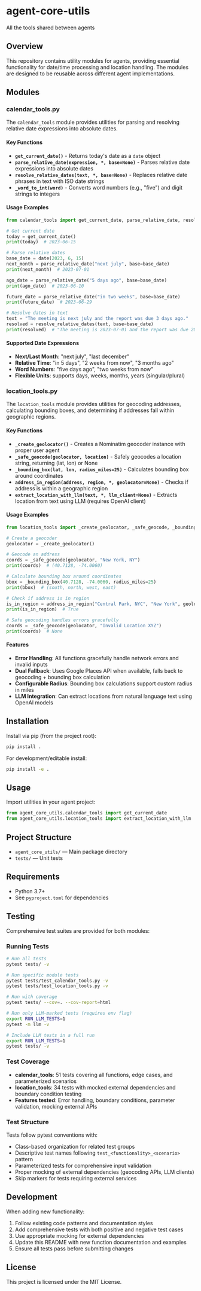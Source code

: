 # agent-core-utils

All the tools shared between agents

## Overview

This repository contains utility modules for agents, providing essential functionality for date/time processing and location handling. The modules are designed to be reusable across different agent implementations.

## Modules

### calendar_tools.py

The `calendar_tools` module provides utilities for parsing and resolving relative date expressions into absolute dates.

#### Key Functions

- **`get_current_date()`** - Returns today's date as a `date` object
- **`parse_relative_date(expression, *, base=None)`** - Parses relative date expressions into absolute dates
- **`resolve_relative_dates(text, *, base=None)`** - Replaces relative date phrases in text with ISO date strings  
- **`_word_to_int(word)`** - Converts word numbers (e.g., "five") and digit strings to integers

#### Usage Examples

```python
from calendar_tools import get_current_date, parse_relative_date, resolve_relative_dates

# Get current date
today = get_current_date()
print(today)  # 2023-06-15

# Parse relative dates
base_date = date(2023, 6, 15)
next_month = parse_relative_date("next july", base=base_date)
print(next_month)  # 2023-07-01

ago_date = parse_relative_date("5 days ago", base=base_date) 
print(ago_date)  # 2023-06-10

future_date = parse_relative_date("in two weeks", base=base_date)
print(future_date)  # 2023-06-29

# Resolve dates in text
text = "The meeting is next july and the report was due 3 days ago."
resolved = resolve_relative_dates(text, base=base_date)
print(resolved)  # "The meeting is 2023-07-01 and the report was due 2023-06-12."
```

#### Supported Date Expressions

- **Next/Last Month**: "next july", "last december"
- **Relative Time**: "in 5 days", "2 weeks from now", "3 months ago"  
- **Word Numbers**: "five days ago", "two weeks from now"
- **Flexible Units**: supports days, weeks, months, years (singular/plural)

### location_tools.py

The `location_tools` module provides utilities for geocoding addresses, calculating bounding boxes, and determining if addresses fall within geographic regions.

#### Key Functions

- **`_create_geolocator()`** - Creates a Nominatim geocoder instance with proper user agent
- **`_safe_geocode(geolocator, location)`** - Safely geocodes a location string, returning (lat, lon) or None
- **`_bounding_box(lat, lon, radius_miles=25)`** - Calculates bounding box around coordinates
- **`address_in_region(address, region, *, geolocator=None)`** - Checks if address is within a geographic region
- **`extract_location_with_llm(text, *, llm_client=None)`** - Extracts location from text using LLM (requires OpenAI client)

#### Usage Examples

```python
from location_tools import _create_geolocator, _safe_geocode, _bounding_box, address_in_region

# Create a geocoder
geolocator = _create_geolocator()

# Geocode an address  
coords = _safe_geocode(geolocator, "New York, NY")
print(coords)  # (40.7128, -74.0060)

# Calculate bounding box around coordinates
bbox = _bounding_box(40.7128, -74.0060, radius_miles=25)
print(bbox)  # (south, north, west, east)

# Check if address is in region
is_in_region = address_in_region("Central Park, NYC", "New York", geolocator=geolocator)
print(is_in_region)  # True

# Safe geocoding handles errors gracefully
coords = _safe_geocode(geolocator, "Invalid Location XYZ")
print(coords)  # None
```

#### Features

- **Error Handling**: All functions gracefully handle network errors and invalid inputs
- **Dual Fallback**: Uses Google Places API when available, falls back to geocoding + bounding box calculation
- **Configurable Radius**: Bounding box calculations support custom radius in miles
- **LLM Integration**: Can extract locations from natural language text using OpenAI models

## Installation

Install via pip (from the project root):

```sh
pip install .
```

For development/editable install:

```sh
pip install -e .
```

## Usage

Import utilities in your agent project:

```python
from agent_core_utils.calendar_tools import get_current_date
from agent_core_utils.location_tools import extract_location_with_llm
```

## Project Structure

- `agent_core_utils/` — Main package directory
- `tests/` — Unit tests

## Requirements

- Python 3.7+
- See `pyproject.toml` for dependencies

## Testing

Comprehensive test suites are provided for both modules:

### Running Tests

```bash
# Run all tests
pytest tests/ -v

# Run specific module tests
pytest tests/test_calendar_tools.py -v
pytest tests/test_location_tools.py -v

# Run with coverage
pytest tests/ --cov=. --cov-report=html

# Run only LLM-marked tests (requires env flag)
export RUN_LLM_TESTS=1
pytest -m llm -v

# Include LLM tests in a full run
export RUN_LLM_TESTS=1
pytest tests/ -v
```

### Test Coverage

- **calendar_tools**: 51 tests covering all functions, edge cases, and parameterized scenarios
- **location_tools**: 34 tests with mocked external dependencies and boundary condition testing
- **Features tested**: Error handling, boundary conditions, parameter validation, mocking external APIs

### Test Structure

Tests follow pytest conventions with:
- Class-based organization for related test groups
- Descriptive test names following `test_<functionality>_<scenario>` pattern
- Parameterized tests for comprehensive input validation
- Proper mocking of external dependencies (geocoding APIs, LLM clients)
- Skip markers for tests requiring external services

## Development

When adding new functionality:

1. Follow existing code patterns and documentation styles
2. Add comprehensive tests with both positive and negative test cases
3. Use appropriate mocking for external dependencies
4. Update this README with new function documentation and examples
5. Ensure all tests pass before submitting changes

## License

This project is licensed under the MIT License.
